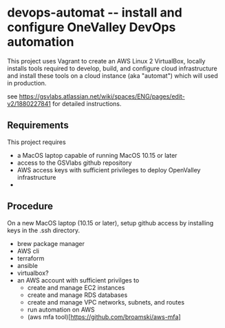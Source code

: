 # devops-automat -- install and configure OneValley DevOps automation

This project uses Vagrant to create an AWS Linux 2 VirtualBox,
locally installs tools required to develop, build, and configure 
cloud infrastructure and install these tools on a cloud instance 
(aka "automat") which will used in production.

see https://gsvlabs.atlassian.net/wiki/spaces/ENG/pages/edit-v2/1880227841
for detailed instructions.

## Requirements

This project requires

- a MacOS laptop capable of running MacOS 10.15 or later
- access to the GSVlabs github repository
- AWS access keys with sufficient privileges to deploy OpenValley infrastructure
- 

## Procedure

On a new MacOS laptop (10.15 or later), setup github access by installing keys in the .ssh directory.

  - brew package manager
  - AWS cli
  - terraform
  - ansible
  - virtualbox?
- an AWS account with sufficient privilges to
  - create and manage EC2 instances
  - create and manage RDS databases
  - create and manage VPC networks, subnets, and routes
  - run automation on AWS 
  - (aws mfa tool)[https://github.com/broamski/aws-mfa]

